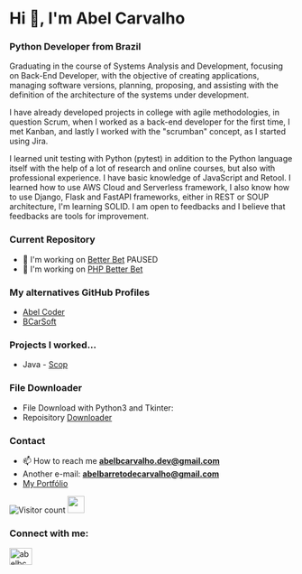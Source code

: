 <h1 align="left">Hi 👋, I'm Abel Carvalho</h1>
<h3 align="left">Python Developer from Brazil</h3>

Graduating in the course of Systems Analysis and Development, focusing on Back-End Developer, with the objective of creating applications, managing software versions, planning, proposing, and assisting with the definition of the architecture of the systems under development.

I have already developed projects in college with agile methodologies, in question Scrum, when I worked as a back-end developer for the first time, I met Kanban, and lastly I worked with the "scrumban" concept, as I started using Jira.

I learned unit testing with Python (pytest) in addition to the Python language itself with the help of a lot of research and online courses, but also with professional experience. I have basic knowledge of JavaScript and Retool. I learned how to use AWS Cloud and Serverless framework, I also know how to use Django, Flask and FastAPI frameworks, either in REST or SOUP architecture, I'm learning SOLID. I am open to feedbacks and I believe that feedbacks are tools for improvement.

### Current Repository

- 🔭 I'm working on [Better Bet](https://github.com/abelbarreto-dev/better-bet) PAUSED
- 🔭 I'm working on [PHP Better Bet](https://github.com/abelbarreto-dev/php-better-bet)

### My alternatives GitHub Profiles

- [Abel Coder](https://github.com/AbelCoder754)
- [BCarSoft](https://github.com/bcarsoft)

### Projects I worked...

- Java - [Scop](https://github.com/abelbcarvalho/scop)


### File Downloader

- File Download with Python3 and Tkinter:
- Repoisitory [Downloader](https://github.com/bcarsoft/downloader)

### Contact

- 📫 How to reach me **abelbcarvalho.dev@gmail.com**
- Another e-mail: **abelbarretodecarvalho@gmail.com**
- [My Portfólio](https://abelbcarvalho.github.io/)

![Visitor count](https://gpvc.arturio.dev/abelbcarvalho)   <img src="https://media.giphy.com/media/dxn6fRlTIShoeBr69N/giphy.gif" width="30">

<h3 align="left">Connect with me:</h3>
<p align="left">
<a href="https://www.linkedin.com/in/abelcarvalho/" target="blank"><img align="center" src="https://raw.githubusercontent.com/rahuldkjain/github-profile-readme-generator/master/src/images/icons/Social/linked-in-alt.svg" alt="abelbcarvalho" height="30" width="40" /></a>
</p>
